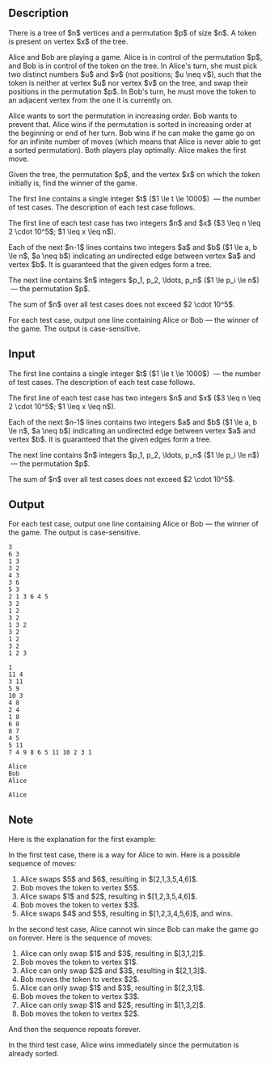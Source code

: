 ## Description

<div><p>There is a tree of $n$ vertices and a permutation $p$ of size $n$. A token is present on vertex $x$ of the tree.</p><p>Alice and Bob are playing a game. Alice is in control of the permutation $p$, and Bob is in control of the token on the tree. In Alice's turn, she <span class="tex-font-style-bf">must</span> pick two <span class="tex-font-style-bf">distinct</span> <span class="tex-font-style-bf">numbers</span> $u$ and $v$ (<span class="tex-font-style-bf">not</span> positions; $u \neq v$), such that the token is neither at vertex $u$ nor vertex $v$ on the tree, and swap their positions in the permutation $p$. In Bob's turn, he <span class="tex-font-style-bf">must</span> move the token to an adjacent vertex from the one it is currently on.</p><p>Alice wants to sort the permutation in increasing order. Bob wants to prevent that. Alice wins if the permutation is sorted in increasing order at the beginning or end of her turn. Bob wins if he can make the game go on for an infinite number of moves (which means that Alice is never able to get a sorted permutation). Both players play optimally. Alice makes the first move.</p><p>Given the tree, the permutation $p$, and the vertex $x$ on which the token initially is, find the winner of the game.</p></div><div class="input-specification"><p>The first line contains a single integer $t$ ($1 \le t \le 1000$) &nbsp;— the number of test cases. The description of each test case follows.</p><p>The first line of each test case has two integers $n$ and $x$ ($3 \leq n \leq 2 \cdot 10^5$; $1 \leq x \leq n$).</p><p>Each of the next $n-1$ lines contains two integers $a$ and $b$ ($1 \le a, b \le n$, $a \neq b$) indicating an undirected edge between vertex $a$ and vertex $b$. It is guaranteed that the given edges form a tree.</p><p>The next line contains $n$ integers $p_1, p_2, \ldots, p_n$ ($1 \le p_i \le n$) &nbsp;— the permutation $p$.</p><p>The sum of $n$ over all test cases does not exceed $2 \cdot 10^5$.</p></div><div class="output-specification"><p>For each test case, output one line containing <span class="tex-font-style-tt">Alice</span> or <span class="tex-font-style-tt">Bob</span>&nbsp;— the winner of the game. The output is case-sensitive.</p></div>

## Input

<p>The first line contains a single integer $t$ ($1 \le t \le 1000$) &nbsp;— the number of test cases. The description of each test case follows.</p><p>The first line of each test case has two integers $n$ and $x$ ($3 \leq n \leq 2 \cdot 10^5$; $1 \leq x \leq n$).</p><p>Each of the next $n-1$ lines contains two integers $a$ and $b$ ($1 \le a, b \le n$, $a \neq b$) indicating an undirected edge between vertex $a$ and vertex $b$. It is guaranteed that the given edges form a tree.</p><p>The next line contains $n$ integers $p_1, p_2, \ldots, p_n$ ($1 \le p_i \le n$) &nbsp;— the permutation $p$.</p><p>The sum of $n$ over all test cases does not exceed $2 \cdot 10^5$.</p>

## Output

<p>For each test case, output one line containing <span class="tex-font-style-tt">Alice</span> or <span class="tex-font-style-tt">Bob</span>&nbsp;— the winner of the game. The output is case-sensitive.</p>





```input1
3
6 3
1 3
3 2
4 3
3 6
5 3
2 1 3 6 4 5
3 2
1 2
3 2
1 3 2
3 2
1 2
3 2
1 2 3
```




```input2
1
11 4
3 11
5 9
10 3
4 8
2 4
1 8
6 8
8 7
4 5
5 11
7 4 9 8 6 5 11 10 2 3 1
```




```output1
Alice
Bob
Alice
```




```output2
Alice
```



## Note

<p>Here is the explanation for the first example:</p><p>In the first test case, there is a way for Alice to win. Here is a possible sequence of moves: </p><ol> <li> Alice swaps $5$ and $6$, resulting in $[2,1,3,5,4,6]$. </li><li> Bob moves the token to vertex $5$. </li><li> Alice swaps $1$ and $2$, resulting in $[1,2,3,5,4,6]$. </li><li> Bob moves the token to vertex $3$. </li><li> Alice swaps $4$ and $5$, resulting in $[1,2,3,4,5,6]$, and wins. </li></ol><p>In the second test case, Alice cannot win since Bob can make the game go on forever. Here is the sequence of moves: </p><ol> <li> Alice can only swap $1$ and $3$, resulting in $[3,1,2]$. </li><li> Bob moves the token to vertex $1$. </li><li> Alice can only swap $2$ and $3$, resulting in $[2,1,3]$. </li><li> Bob moves the token to vertex $2$. </li><li> Alice can only swap $1$ and $3$, resulting in $[2,3,1]$. </li><li> Bob moves the token to vertex $3$. </li><li> Alice can only swap $1$ and $2$, resulting in $[1,3,2]$. </li><li> Bob moves the token to vertex $2$. </li></ol> And then the sequence repeats forever.<p>In the third test case, Alice wins immediately since the permutation is already sorted.</p>
